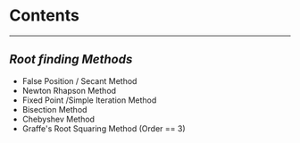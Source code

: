 # Contents
------------------------------------------------
## *Root finding Methods*

* False Position / Secant Method
* Newton Rhapson Method
* Fixed Point /Simple Iteration Method
* Bisection Method
* Chebyshev Method
* Graffe's Root Squaring Method (Order == 3)
